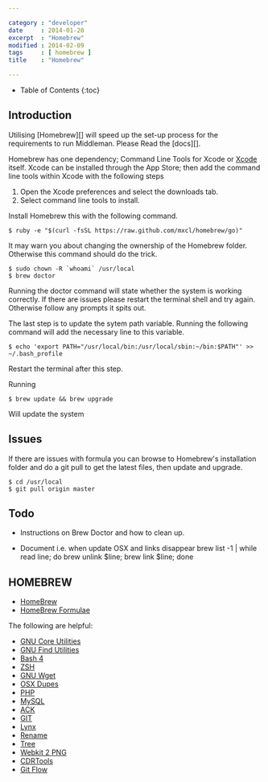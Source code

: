```yaml
---

category : "developer"
date     : 2014-01-20
excerpt  : "Homebrew"
modified : 2014-02-09
tags     : [ homebrew ]
title    : "Homebrew"

---
```


* Table of Contents
{:toc}

## Introduction

Utilising [Homebrew][] will speed up the set-up process for the requirements
to run Middleman. Please Read the [docs][].

Homebrew has one dependency; Command Line Tools for Xcode or [Xcode][] itself.
Xcode can be installed through the App Store; then add the command line tools
within Xcode with the following steps

1. Open the Xcode preferences and select the downloads tab.
2. Select command line tools to install.

Install Homebrew this with the following command.

    $ ruby -e "$(curl -fsSL https://raw.github.com/mxcl/homebrew/go)"

It may warn you about changing the ownership of the Homebrew folder. Otherwise
this command should do the trick.

    $ sudo chown -R `whoami` /usr/local
    $ brew doctor

Running the doctor command will state whether the system is working correctly. If
there are issues please restart the terminal shell and try again. Otherwise
follow any prompts it spits out.

The last step is to update the sytem path variable. Running the following command
will add the necessary line to this variable.

    $ echo 'export PATH="/usr/local/bin:/usr/local/sbin:~/bin:$PATH"' >> ~/.bash_profile

Restart the terminal after this step.

Running

    $ brew update && brew upgrade

Will update the system

## Issues

If there are issues with formula you can browse to Homebrew's installation folder
and do a git pull to get the latest files, then update and upgrade.

    $ cd /usr/local
    $ git pull origin master

## Todo

* Instructions on Brew Doctor and how to clean up.

* Document i.e. when update OSX and links disappear brew list -1 | while read line; do brew unlink $line; brew link $line; done

## HOMEBREW

* [HomeBrew](http://mxcl.github.com/homebrew/)
* [HomeBrew Formulae](https://github.com/mxcl/homebrew/tree/master/Library/Formula)

The following are helpful:

* [GNU Core Utilities](http://www.gnu.org/software/coreutils/)
* [GNU Find Utilities](http://www.gnu.org/software/findutils/)
* [Bash 4](http://www.gnu.org/software/bash/)
* [ZSH](http://www.zsh.org/)
* [GNU Wget](http://www.gnu.org/software/wget/)
* [OSX Dupes](https://github.com/Homebrew/homebrew-dupes)
* [PHP](https://github.com/josegonzalez/homebrew-php)
* [MySQL](https://github.com/mxcl/homebrew)
* [ACK](http://betterthangrep.com/)
* [GIT](http://git-scm.com)
* [Lynx](http://lynx.isc.org/)
* [Rename](http://plasmasturm.org/code/rename)
* [Tree](http://mama.indstate.edu/users/ice/tree/)
* [Webkit 2 PNG](http://www.paulhammond.org/webkit2png/)
* [CDRTools]()
* [Git Flow](https://github.com/nvie/gitflow)

[Xcode]:http://railsapps.github.io/xcode-command-line-tools.html

